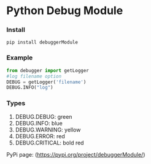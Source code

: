 # Python Debug Module

### Install
``` 
pip install debuggerModule
```

### Example
```python
from debugger import getLogger
#log filename option
DEBUG = getLogger('filename')
DEBUG.INFO("log")
```

### Types
1. DEBUG.DEBUG: green
2. DEBUG.INFO: blue
3. DEBUG.WARNING: yellow
4. DEBUG.ERROR: red
5. DEBUG.CRITICAL: bold red

PyPi page: (https://pypi.org/project/debuggerModule/)
